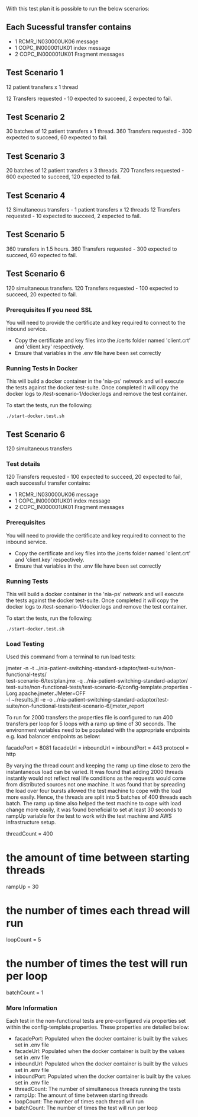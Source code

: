 With this test plan it is possible to run the below scenarios:

## Each Sucessful transfer contains

* 1 RCMR_IN030000UK06 message
* 1 COPC_IN000001UK01 index message
* 2 COPC_IN000001UK01 Fragment messages

## Test Scenario 1

12 patient transfers x 1 thread

12 Transfers requested - 10 expected to succeed, 2 expected to fail. 

## Test Scenario 2

30 batches of 12 patient transfers x 1 thread.
360 Transfers requested - 300 expected to succeed, 60 expected to fail.

## Test Scenario 3

20 batches of 12 patient transfers x 3 threads.
720 Transfers requested - 600 expected to succeed, 120 expected to fail.

## Test Scenario 4

12 Simultaneous transfers - 1 patient transfers x 12 threads
12 Transfers requested - 10 expected to succeed, 2 expected to fail.

## Test Scenario 5

360 transfers in 1.5 hours.
360 Transfers requested - 300 expected to succeed, 60 expected to fail.

## Test Scenario 6

120 simultaneous transfers.
120 Transfers requested - 100 expected to succeed, 20 expected to fail.


### Prerequisites If you need SSL

You will need to provide the certificate and key required to connect to the inbound service.
* Copy the certificate and key files into the /certs folder named 'client.crt' and 'client.key' respectively.
* Ensure that variables in the .env file have been set correctly

### Running Tests in Docker

This will build a docker container in the 'nia-ps' network and will execute the tests against the docker test-suite.
Once completed it will copy the docker logs to /test-scenario-1/docker.logs and remove the test container.

To start the tests, run the following:
```
./start-docker.test.sh
```




## Test Scenario 6

120 simultaneous transfers

### Test details

120 Transfers requested - 100 expected to succeed, 20 expected to fail, each successful transfer contains:
* 1 RCMR_IN030000UK06 message
* 1 COPC_IN000001UK01 index message
* 2 COPC_IN000001UK01 Fragment messages

### Prerequisites 

You will need to provide the certificate and key required to connect to the inbound service.
* Copy the certificate and key files into the /certs folder named 'client.crt' and 'client.key' respectively.
* Ensure that variables in the .env file have been set correctly

### Running Tests

This will build a docker container in the 'nia-ps' network and will execute the tests against the docker test-suite.
Once completed it will copy the docker logs to /test-scenario-1/docker.logs and remove the test container.

To start the tests, run the following: 
```
./start-docker.test.sh
```


### Load Testing

Used this command from a terminal to run load tests:

jmeter -n -t  ../nia-patient-switching-standard-adaptor/test-suite/non-functional-tests/ \
test-scenario-6/testplan.jmx -q ../nia-patient-switching-standard-adaptor/ \
test-suite/non-functional-tests/test-scenario-6/config-template.properties -Lorg.apache.jmeter.JMeter=OFF \
-l ~/results.jtl -e -o ../nia-patient-switching-standard-adaptor/test-suite/non-functional-tests/test-scenario-6/jmeter_report

To run for 2000 transfers the properties file is configured to run 400 transfers per loop for 5 loops with a ramp up time of 30 seconds.
The environment variables need to be populated with the appropriate endpoints e.g. load balancer endpoints as below:

facadePort = 8081
facadeUrl = <url-of-gp2gp-translator-facade-instance>
inboundUrl = <gp2gp-inbound-instance-url>
inboundPort = 443
protocol = http

By varying the thread count and keeping the ramp up time close to zero the instantaneous load can be varied. It was found that adding 
2000 threads instantly would not reflect real life conditions as the requests would come from distributed sources not one machine. It was 
found that by spreading the load over four bursts allowed the test machine to cope with the load more easily. Hence, the threads are split into 
5 batches of 400 threads each batch. The ramp up time also helped the test machine to cope with load change more easily, it was found 
beneficial to set at least 30 seconds to rampUp variable for the test to work with the test machine and AWS infrastructure setup.

threadCount = 400

# the amount of time between starting threads
rampUp = 30

# the number of times each thread will run
loopCount = 5

# the number of times the test will run per loop
batchCount = 1

### More Information

Each test in the non-functional tests are pre-configured via properties set within the config-template.properties.
These properties are detailed below:
* facadePort: Populated when the docker container is built by the values set in .env file
* facadeUrl: Populated when the docker container is built by the values set in .env file
* inboundUrl: Populated when the docker container is built by the values set in .env file
* inboundPort: Populated when the docker container is built by the values set in .env file
* threadCount: The number of simultaneous threads running the tests
* rampUp: The amount of time between starting threads
* loopCount: The number of times each thread will run
* batchCount: The number of times the test will run per loop

